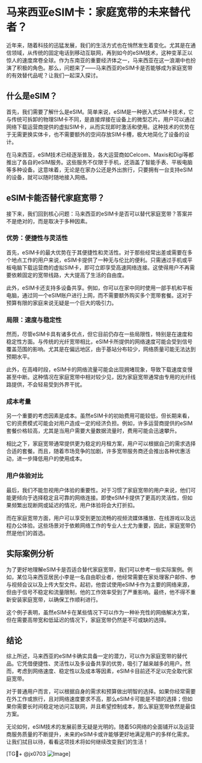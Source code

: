 # 马来西亚eSIM卡：家庭宽带的未来替代者？

近年来，随着科技的迅猛发展，我们的生活方式也在悄然发生着变化。尤其是在通信领域，从传统的固定电话到移动互联网，再到如今的eSIM技术，这种变革正以惊人的速度席卷全球。作为东南亚的重要经济体之一，马来西亚在这一浪潮中也扮演了积极的角色。那么，问题来了——马来西亚的eSIM卡是否能够成为家庭宽带的有效替代品呢？让我们一起深入探讨。

## 什么是eSIM？

首先，我们需要了解什么是eSIM。简单来说，eSIM是一种嵌入式SIM卡技术，它与传统可拆卸的物理SIM卡不同，是直接焊接在设备上的微型芯片。用户可以通过网络下载运营商提供的虚拟SIM卡，从而实现即时激活和使用。这种技术的优势在于无需更换实体卡，也不需要额外的空间存放SIM卡槽，极大地简化了设备的设计。

在马来西亚，eSIM技术已经逐渐普及，各大运营商如Celcom、Maxis和Digi等都推出了各自的eSIM服务。这些服务不仅限于手机，还涵盖了智能手表、平板电脑等多种设备。这意味着，无论是在家办公还是外出旅行，只要拥有一台支持eSIM的设备，就可以随时随地接入网络。

## eSIM卡能否替代家庭宽带？

接下来，我们回到核心问题：马来西亚的eSIM卡是否可以替代家庭宽带？答案并不是绝对的，而是取决于多种因素。

### 优势：便捷性与灵活性

首先，eSIM卡的最大优势在于其便捷性和灵活性。对于那些经常出差或需要在多个地点工作的用户来说，eSIM卡提供了一种无与伦比的便利。只需通过手机或平板电脑下载运营商的虚拟SIM卡，即可立即享受高速网络连接。这使得用户不再需要依赖固定的宽带线路，大大提高了生活的自由度。

此外，eSIM卡还支持多设备共享。例如，你可以在家中同时使用一部手机和平板电脑，通过同一个eSIM账户进行上网，而不需要额外购买多个宽带套餐。这对于预算有限的家庭来说无疑是一个巨大的吸引力。

### 局限：速度与稳定性

然而，尽管eSIM卡具有诸多优点，但它目前仍存在一些局限性，特别是在速度和稳定性方面。与传统的光纤宽带相比，eSIM卡所提供的网络速度可能会受到信号覆盖范围的影响。尤其是在偏远地区，由于基站分布较少，网络质量可能无法达到预期水平。

此外，在高峰时段，eSIM卡的网络流量可能会出现拥堵现象，导致下载速度变慢甚至中断。这种情况在家庭宽带中相对较少见，因为家庭宽带通常由专用的光纤线路提供，不会轻易受到外界干扰。

### 成本考量

另一个重要的考虑因素是成本。虽然eSIM卡的初始费用可能较低，但长期来看，它的资费模式可能会对用户造成一定的经济负担。例如，许多运营商提供的eSIM套餐价格较高，尤其是当用户需要大量数据流量时，费用可能会迅速攀升。

相比之下，家庭宽带通常提供更为稳定的月租方案，用户可以根据自己的需求选择合适的套餐。而且，随着市场竞争的加剧，许多宽带服务商还会推出各种优惠活动，进一步降低用户的使用成本。

### 用户体验对比

最后，我们不能忽视用户体验的重要性。对于习惯了家庭宽带的用户来说，他们可能更倾向于选择稳定且可靠的网络连接。即使eSIM卡提供了更高的灵活性，但如果频繁出现断网或延迟的情况，用户体验将会大打折扣。

而在家庭宽带方面，用户可以享受到更加流畅的视频流媒体播放、在线游戏以及远程办公体验。这些场景对于依赖网络工作的专业人士尤为重要，因此，家庭宽带仍然是他们的首选。

## 实际案例分析

为了更好地理解eSIM卡是否适合替代家庭宽带，我们可以参考一些实际案例。例如，某位马来西亚居民小李是一名自由职业者，他经常需要在家处理客户邮件、参与视频会议以及上传大型文件。起初，他尝试使用eSIM卡作为主要的网络来源，但由于信号不稳定和流量限制，他的工作效率受到了严重影响。最终，他不得不重新安装家庭宽带，以确保工作顺利进行。

这个例子表明，虽然eSIM卡在某些情况下可以作为一种补充性的网络解决方案，但在需要高带宽和低延迟的情况下，家庭宽带仍然是不可或缺的选择。

## 结论

综上所述，马来西亚的eSIM卡确实具备一定的潜力，可以作为家庭宽带的替代品。它凭借便捷性、灵活性以及多设备共享的优势，吸引了越来越多的用户。然而，考虑到网络速度、稳定性以及成本等因素，eSIM卡目前还不足以完全取代家庭宽带。

对于普通用户而言，可以根据自身的需求和预算做出明智的选择。如果你经常需要在外工作或旅行，且对网络速度要求不高，那么eSIM卡可能是不错的选择；但如果你需要长时间稳定地访问互联网，并且希望控制成本，那么家庭宽带依然是最佳方案。

无论如何，eSIM技术的发展前景无疑是光明的。随着5G网络的全面铺开以及运营商服务质量的不断提升，未来的eSIM卡或许能够更好地满足用户的多样化需求。让我们拭目以待，看看这项技术将如何继续改变我们的生活！

[TG💪+ @jx0703 ![Image](https://github.com/user-attachments/assets/dbca1d08-cadb-493c-b0ec-ad6f7a83f270)]